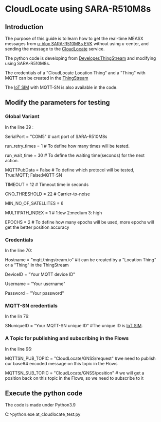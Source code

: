 # CloudLocate using SARA-R510M8s
## Introduction 
The purpose of this guide is to learn how to get  the real-time MEASX messages from [u-blox SARA-R510M8s EVK](https://www.u-blox.com/en/product/evk-r5) without using u-center, and sending the message to the [CloudLocate](https://www.u-blox.com/en/product/cloudlocate) service.

The python code is developing from [Developer.ThingStream](https://developer.thingstream.io/guides/location-services/cloudlocate-getting-started/getting-real-time-measx-messages-from-gnss#h.zi36djdj2y43) and modifying using SARA-R510M8s.

The credentials of a "CloudLocate Location Thing" and a "Thing" with MQTT can be created in the [ThingStream](https://www.u-blox.com/en/product/thingstream)

The [IoT SIM](https://www.u-blox.com/en/product/iot-sim-card) with MQTT-SN is also available in the code.

## Modify the parameters for testing
### Global Variant
In the line 39 : 

SerialPort = "COM5"  # uart port of SARA-R510M8s 

run_retry_times = 1  # To define how many times will be tested.

run_wait_time = 30  # To define the waiting time(seconds) for the next action.

MQTTPubData = False # To define which protocol will be tested, True:MQTT; False:MQTT-SN

TIMEOUT = 12 # Timeout time in seconds

CNO_THRESHOLD = 22 # Carrier-to-noise

MIN_NO_OF_SATELLITES = 6

MULTIPATH_INDEX = 1 # 1:low 2:medium 3: high

EPOCHS = 2 # To define how many epochs will be used, more epochs will get the better position accuracy 

### Credentials
In the line 70:

Hostname = "mqtt.thingstream.io" #it can be created by a "Location Thing" or a "Thing" in the ThingStream

DeviceID = "Your MQTT device ID"

Username = "Your username"

Password = "Your password" 


### MQTT-SN credentials
In the lin 76:

SNuniqueID = "Your MQTT-SN unique ID"  #The unique ID is [IoT SIM](https://www.u-blox.com/en/product/iot-sim-card).

### A Topic for publishing and subscribing in the Flows
In the line 96:

MQTTSN_PUB_TOPIC = "CloudLocate/GNSS/request"  #we need to publish our base64 encoded message on this topic in the Flows

MQTTSN_SUB_TOPIC = "CloudLocate/GNSS/position"  # we will get a position back on this topic in the Flows, so we need to subscribe to it

## Execute the python code
The code is made under Python3.9

C:\>python.exe at_cloudlocate_test.py
